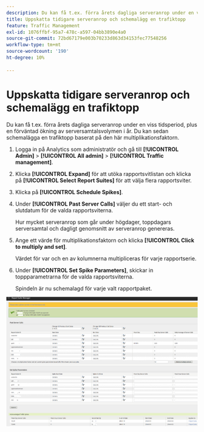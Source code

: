 ```yaml
---
description: Du kan få t.ex. förra årets dagliga serveranrop under en viss tidsperiod, plus en förväntad ökning av serversamtalsvolymen i år. Du kan sedan schemalägga en trafiktopp baserat på den här multiplikationsfaktorn.
title: Uppskatta tidigare serveranrop och schemalägg en trafiktopp
feature: Traffic Management
exl-id: 1076ffbf-95a7-478c-a597-04bb3890e4a0
source-git-commit: 72bd67179e003b70233d863d34153fec77548256
workflow-type: tm+mt
source-wordcount: '190'
ht-degree: 10%

---
```


# Uppskatta tidigare serveranrop och schemalägg en trafiktopp

Du kan få t.ex. förra årets dagliga serveranrop under en viss tidsperiod, plus en förväntad ökning av serversamtalsvolymen i år. Du kan sedan schemalägga en trafiktopp baserat på den här multiplikationsfaktorn.

1. Logga in på Analytics som administratör och gå till **[!UICONTROL Admin]** > **[!UICONTROL All admin]** > **[!UICONTROL Traffic management]**.

1. Klicka **[!UICONTROL Expand]** för att utöka rapportsvitlistan och klicka på **[!UICONTROL Select Report Suites]** för att välja flera rapportsviter.

1. Klicka på **[!UICONTROL Schedule Spikes]**.
1. Under **[!UICONTROL Past Server Calls]** väljer du ett start- och slutdatum för de valda rapportsviterna.

   Hur mycket serveranrop som går under högdager, toppdagars serversamtal och dagligt genomsnitt av serveranrop genereras.

1. Ange ett värde för multiplikationsfaktorn och klicka **[!UICONTROL Click to multiply and set]**.

   Värdet för var och en av kolumnerna multipliceras för varje rapportserie.

1. Under **[!UICONTROL Set Spike Parameters]**, skickar in toppparametrarna för de valda rapportsviterna.

   Spindeln är nu schemalagd för varje valt rapportpaket.

![](assets/past_server_calls.png)
